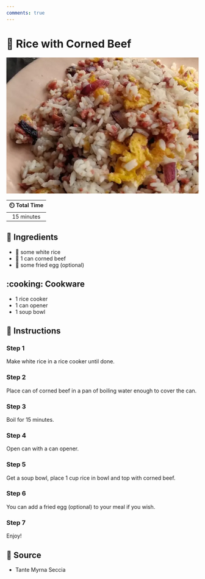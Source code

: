 ```yaml
---
comments: true
---
```

# :rice: Rice with Corned Beef

![Rice with Corned Beef](../assets/images/rice-with-corned-beef.png)

| :timer_clock: Total Time |
|:-----------------------: |
| 15 minutes |

## :salt: Ingredients

- :rice: some white rice
- :canned_food: 1 can corned beef
- :egg: some fried egg (optional)

## :cooking: Cookware

- 1 rice cooker
- 1 can opener
- 1 soup bowl

## :pencil: Instructions

### Step 1

Make white rice in a rice cooker until done.

### Step 2

Place can of corned beef in a pan of boiling water enough to cover the can.

### Step 3

Boil for 15 minutes.

### Step 4

Open can with a can opener.

### Step 5

Get a soup bowl, place 1 cup rice in bowl and top with corned beef.

### Step 6

You can add a fried egg (optional) to your meal if you wish.

### Step 7

Enjoy!

## :link: Source

- Tante Myrna Seccia
